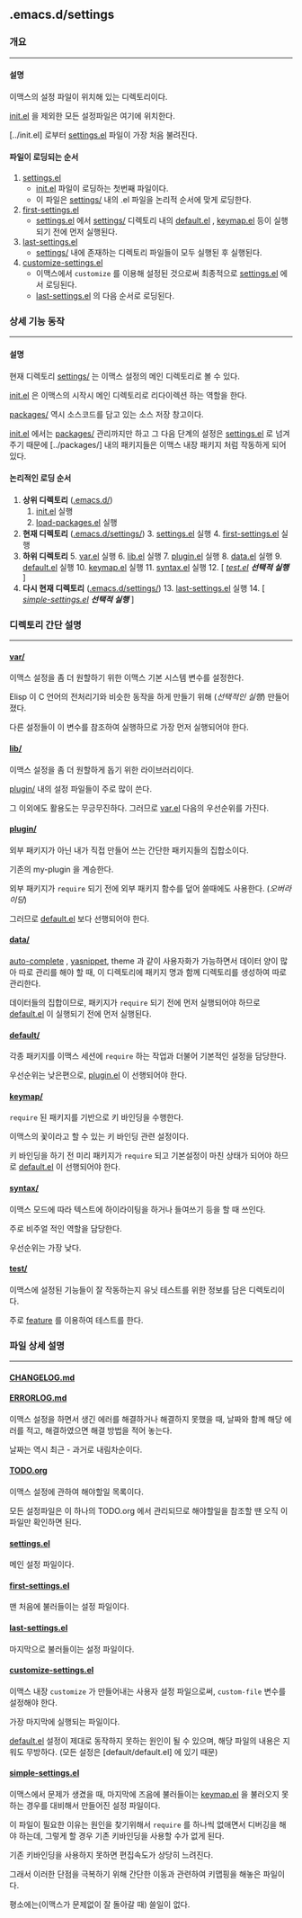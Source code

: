 ## .emacs.d/settings
### 개요
---
#### 설명
이맥스의 설정 파일이 위치해 있는 디렉토리이다.

[init.el] 을 제외한 모든 설정파일은 여기에 위치한다.

[../init.el] 로부터 [settings.el] 파일이 가장 처음 불려진다.

#### 파일이 로딩되는 순서
1. [settings.el]
   * [init.el] 파일이 로딩하는 첫번째 파일이다.
   * 이 파일은 [settings/] 내의 .el 파일을 논리적 순서에 맞게 로딩한다.
2. [first-settings.el]
   * [settings.el] 에서 [settings/] 디렉토리 내의 [default.el] , [keymap.el] 등이 실행되기 전에 먼저 실행된다.
3. [last-settings.el]
   * [settings/] 내에 존재하는 디렉토리 파일들이 모두 실행된 후 실행된다.
4. [customize-settings.el]
   * 이맥스에서 `customize` 를 이용해 설정된 것으로써 최종적으로 [settings.el] 에서 로딩된다.
   * [last-settings.el] 의 다음 순서로 로딩된다.

### 상세 기능 동작
---
#### 설명
현재 디렉토리 [settings/] 는 이맥스 설정의 메인 디렉토리로 볼 수 있다.

[init.el] 은 이맥스의 시작시 메인 디렉토리로 리다이렉션 하는 역할을 한다.

[packages/] 역시 소스코드를 담고 있는 소스 저장 창고이다.

[init.el] 에서는 [packages/] 관리까지만 하고 그 다음 단계의 설정은 [settings.el] 로 넘겨주기 때문에 [../packages/] 내의 패키지들은 이맥스 내장 패키지 처럼 작동하게 되어있다.

#### 논리적인 로딩 순서

1. **상위 디렉토리** ([.emacs.d/])
   1. [init.el] 실행
   2. [load-packages.el] 실행
2. **현재 디렉토리** ([.emacs.d/settings/])
   3. [settings.el] 실행
   4. [first-settings.el] 실행
3. **하위 디렉토리**
   5. [var.el] 실행
   6. [lib.el] 실행
   7. [plugin.el] 실행
   8. [data.el] 실행
   9. [default.el] 실행
   10. [keymap.el] 실행
   11. [syntax.el] 실행
   12. \[ _[test.el]_ ***선택적 실행*** \]
4. **다시 현재 디렉토리** ([.emacs.d/settings/])
   13. [last-settings.el] 실행
   14. \[ _[simple-settings.el]_ ***선택적 실행*** \]

### 디렉토리 간단 설명
---
#### [var/]
이맥스 설정을 좀 더 원할하기 위한 이맥스 기본 시스템 변수를 설정한다.

Elisp 이 C 언어의 전처리기와 비슷한 동작을 하게 만들기 위해 (*선택적인 실행*) 만들어 졌다.

다른 설정들이 이 변수를 참조하여 실행하므로 가장 먼저 실행되어야 한다.

#### [lib/]
이맥스 설정을 좀 더 원할하게 돕기 위한 라이브러리이다.

[plugin/] 내의 설정 파일들이 주로 많이 쓴다.

그 이외에도 활용도는 무긍무진하다. 그러므로 [var.el] 다음의 우선순위를 가진다.

#### [plugin/]
외부 패키지가 아닌 내가 직접 만들어 쓰는 간단한 패키지들의 집합소이다.

기존의 my-plugin 을 계승한다.

외부 패키지가 `require` 되기 전에 외부 패키지 함수를 덮어 쓸때에도 사용한다. (*오버라이딩*)

그러므로 [default.el] 보다 선행되어야 한다.

#### [data/]
[auto-complete] , [yasnippet], theme 과 같이 사용자화가 가능하면서 데이터 양이 많아 따로 관리를 해야 할 때, 이 디렉토리에 패키지 명과 함께 디렉토리를 생성하여 따로 관리한다.

데이터들의 집합이므로, 패키지가 `require` 되기 전에 먼저 실행되어야 하므로 [default.el] 이 실행되기 전에 먼저 실행된다.

#### [default/]
각종 패키지를 이맥스 세션에 `require` 하는 작업과 더불어 기본적인 설정을 담당한다.

우선순위는 낮은편으로, [plugin.el] 이 선행되어야 한다.

#### [keymap/]
`require` 된 패키지를 기반으로 키 바인딩을 수행한다.

이맥스의 꽃이라고 할 수 있는 키 바인딩 관련 설정이다.

키 바인딩을 하기 전 미리 패키지가 `require` 되고 기본설정이 마친 상태가 되어야 하므로 [default.el] 이 선행되어야 한다.

#### [syntax/]
이맥스 모드에 따라 텍스트에 하이라이팅을 하거나 들여쓰기 등을 할 때 쓰인다.

주로 비주얼 적인 역할을 담당한다.

우선순위는 가장 낮다.

#### [test/]
이맥스에 설정된 기능들이 잘 작동하는지 유닛 테스트를 위한 정보를 담은 디렉토리이다.

주로 [feature] 를 이용하여 테스트를 한다.

### 파일 상세 설명
---
#### [CHANGELOG.md]

#### [ERRORLOG.md]
이맥스 설정을 하면서 생긴 에러를 해결하거나 해결하지 못했을 때, 날짜와 함께 해당 에러를 적고, 해결하였으면 해결 방법을 적어 놓는다.

날짜는 역시 최근 - 과거로 내림차순이다.

#### [TODO.org]
이맥스 설정에 관하여 해야할일 목록이다.

모든 설정파일은 이 하나의 TODO.org 에서 관리되므로 해야할일을 참조할 땐 오직 이 파일만 확인하면 된다.

#### [settings.el]
메인 설정 파일이다.

#### [first-settings.el]
맨 처음에 불러들이는 설정 파일이다.

#### [last-settings.el]
마지막으로 불러들이는 설정 파일이다.

#### [customize-settings.el]
이맥스 내장 `customize` 가 만들어내는 사용자 설정 파일으로써, `custom-file` 변수를 설정해야 한다.

가장 마지막에 실행되는 파일이다.

[default.el] 설정이 제대로 동작하지 못하는 원인이 될 수 있으며, 해당 파일의 내용은 지워도 무방하다. (모든 설정은 [default/default.el] 에 있기 때문)

#### [simple-settings.el]
이맥스에서 문제가 생겼을 때, 마지막에 즈음에 불러들이는 [keymap.el] 을 불러오지 못하는 경우를 대비해서 만들어진 설정 파일이다.

이 파일이 필요한 이유는 원인을 찾기위해서 `require` 를 하나씩 없애면서 디버깅을 해야 하는데, 그렇게 할 경우 기존 키바인딩을 사용할 수가 없게 된다.

기존 키바인딩을 사용하지 못하면 편집속도가 상당히 느려진다.

그래서 이러한 단점을 극복하기 위해 간단한 이동과 관련하여 키맵핑을 해놓은 파일이다.

평소에는(이맥스가 문제없이 잘 돌아갈 때) 쓸일이 없다.

<!-- 내부 링크 -->
<!-- 상대 경로 정보 -->
<!-- 상위 디렉토리 정보 -->
[caches/]: ../caches
[packages/]: ../packages
[documents/]: ../documents

<!-- 상위 파일 정보 -->
[../README.md]: ../README.md
[init.el]: ../init.el
[search.sh]: ../serach.sh
[load-packages.el]: ../packages/load-packages.el

<!-- 현재 디렉토리 정보 -->
[settings/]: ./
[data/]: data
[default/]: default
[keymap/]: keymap
[lib/]: lib
[plugin/]: plugin
[syntax/]: syntax
[test/]: test
[var/]: var

<!-- 현재 파일 정보 -->
[CHANGELOG.md]: CHANGELOG.md
[ERRORLOG.md]: ERRORLOG.md
[README.md]: README.md
[TODO.org]: TODO.org
[settings.el]: settings.el
[first-settings.el]: first-settings.el
[last-settings.el]: last-settings.el
[customize-settings.el]: customize-settings.el
[simple-settings.el]: simple-settings.el

<!-- 하위 디렉토리 정보 -->

<!-- 하위 파일 정보 -->
[data.el]: data/data.el
[data/README.md]: data/README.md
[default.el]: default/default.el
[default/README.md]: default/README.md
[keymap.el]: keymap/keymap.el
[keymap/README.md]: keymap/README.md
[lib.el]: lib/lib.el
[lib/README.md]: lib/README.md
[plugin.el]: plugin/plugin.el
[plugin/README.md]: plugin/README.md
[syntax.el]: syntax/syntax.el
[syntax/README.md]: syntax/README.md
[test.el]: test/test.el
[test/README.md]: test/README.md
[var.el]: var/var.el
[var/README.md]: var/README.md

<!-- 절대 경로 -->
[.emacs.d/]: ../
[.emacs.d/settings/]: ../settings

<!-- 외부 링크 -->
<!-- Github -->
[auto-complete]: https://github.com/auto-complete/auto-complete
[yasnippet]: https://github.com/capitaomorte/yasnippet
[feature]: https://github.com/michaelklishin/cucumber.el

